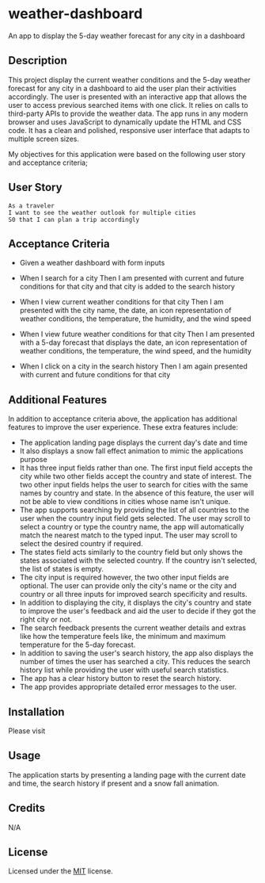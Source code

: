 # weather-dashboard

An app to display the 5-day weather forecast for any city in a dashboard

## Description

This project display the current weather conditions and the 5-day weather forecast for any city in a dashboard to aid the user plan their activities accordingly. The user is presented with an interactive app that allows the user to access previous searched items with one click. It relies on calls to third-party APIs to provide the weather data. The app runs in any modern browser and uses JavaScript to dynamically update the HTML and CSS code. It has a clean and polished, responsive user interface that adapts to multiple screen sizes.

My objectives for this application were based on the following user story and acceptance criteria;

## User Story

```
As a traveler
I want to see the weather outlook for multiple cities
S0 that I can plan a trip accordingly
```

## Acceptance Criteria

-   Given a weather dashboard with form inputs

-   When I search for a city
    Then I am presented with current and future conditions for that city and that city is added to the search history

-   When I view current weather conditions for that city
    Then I am presented with the city name, the date, an icon representation of weather conditions, the temperature, the humidity, and the wind speed

-   When I view future weather conditions for that city
    Then I am presented with a 5-day forecast that displays the date, an icon representation of weather conditions, the temperature, the wind speed, and the humidity

-   When I click on a city in the search history
    Then I am again presented with current and future conditions for that city

## Additional Features

In addition to acceptance criteria above, the application has additional features to improve the user experience. These extra features include:

-   The application landing page displays the current day's date and time
-   It also displays a snow fall effect animation to mimic the applications purpose
-   It has three input fields rather than one. The first input field accepts the city while two other fields accept the country and state of interest. The two other input fields helps the user to search for cities with the same names by country and state. In the absence of this feature, the user will not be able to view conditions in cities whose name isn't unique.
-   The app supports searching by providing the list of all countries to the user when the country input field gets selected. The user may scroll to select a country or type the country name, the app will automatically match the nearest match to the typed input. The user may scroll to select the desired country if required.
-   The states field acts similarly to the country field but only shows the states associated with the selected country. If the country isn't selected, the list of states is empty.
-   The city input is required however, the two other input fields are optional. The user can provide only the city's name or the city and country or all three inputs for improved search specificity and results.
-   In addition to displaying the city, it displays the city's country and state to improve the user's feedback and aid the user to decide if they got the right city or not.
-   The search feedback presents the current weather details and extras like how the temperature feels like, the minimum and maximum temperature for the 5-day forecast.
-   In addition to saving the user's search history, the app also displays the number of times the user has searched a city. This reduces the search history list while providing the user with useful search statistics.
-   The app has a clear history button to reset the search history.
-   The app provides appropriate detailed error messages to the user.

## Installation

Please visit

## Usage

The application starts by presenting a landing page with the current date and time, the search history if present and a snow fall animation.

## Credits

N/A

## License

Licensed under the [MIT](LICENSE.txt) license.

```

```
